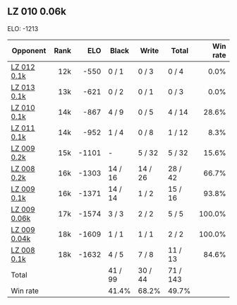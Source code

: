 ## LZ 010 0.06k ##

ELO: -1213

Opponent | Rank | ELO | Black | Write | Total | Win rate
---------|-----:|----:|-------|-------|-------|-------:
[LZ 012 0.1k](LZ%20012%200.1k.md) | 12k | -550 | 0 / 1 | 0 / 3 | 0 / 4 | 0.0%
[LZ 013 0.1k](LZ%20013%200.1k.md) | 13k | -621 | 0 / 2 | 0 / 1 | 0 / 3 | 0.0%
[LZ 010 0.1k](LZ%20010%200.1k.md) | 14k | -867 | 4 / 9 | 0 / 5 | 4 / 14 | 28.6%
[LZ 011 0.1k](LZ%20011%200.1k.md) | 14k | -952 | 1 / 4 | 0 / 8 | 1 / 12 | 8.3%
[LZ 009 0.2k](LZ%20009%200.2k.md) | 15k | -1101 | - | 5 / 32 | 5 / 32 | 15.6%
[LZ 008 0.2k](LZ%20008%200.2k.md) | 16k | -1303 | 14 / 16 | 14 / 26 | 28 / 42 | 66.7%
[LZ 009 0.1k](LZ%20009%200.1k.md) | 16k | -1371 | 14 / 14 | 1 / 2 | 15 / 16 | 93.8%
[LZ 009 0.06k](LZ%20009%200.06k.md) | 17k | -1574 | 3 / 3 | 2 / 2 | 5 / 5 | 100.0%
[LZ 009 0.04k](LZ%20009%200.04k.md) | 18k | -1609 | 1 / 1 | 1 / 1 | 2 / 2 | 100.0%
[LZ 008 0.1k](LZ%20008%200.1k.md) | 18k | -1632 | 4 / 5 | 7 / 8 | 11 / 13 | 84.6%
Total | | | 41 / 99 | 30 / 44 | 71 / 143 | 
Win rate| | | 41.4% | 68.2% | 49.7% | 
